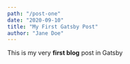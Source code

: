 ```yaml
---
path: "/post-one"
date: "2020-09-10"
title: "My First Gatsby Post"
author: "Jane Doe"
---
```


This is my very **first blog** post in Gatsby
